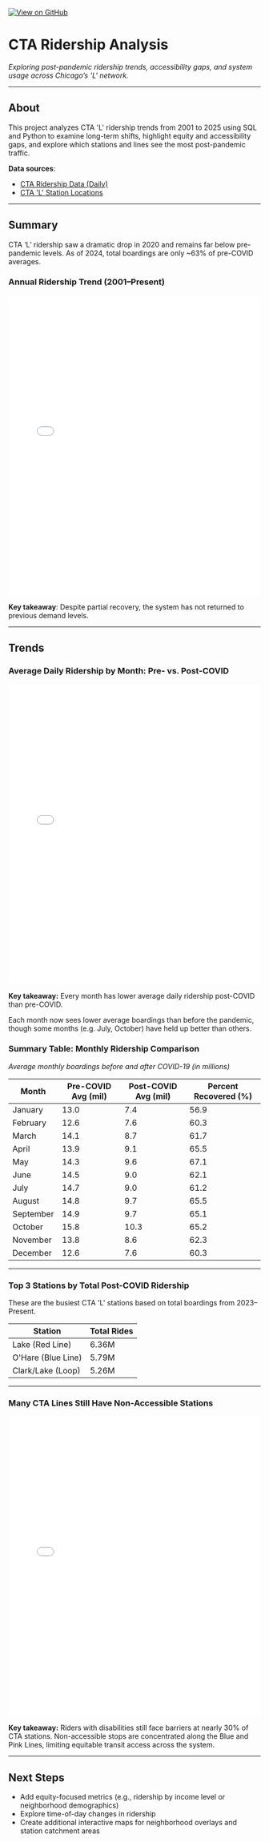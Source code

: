 [![View on GitHub](https://img.shields.io/badge/GitHub-ckucewicz/cta__ridership__analysis-blue?logo=github)](https://github.com/ckucewicz/cta_ridership_analysis)

# CTA Ridership Analysis  
*Exploring post-pandemic ridership trends, accessibility gaps, and system usage across Chicago’s 'L' network.*

---

## About

This project analyzes CTA 'L' ridership trends from 2001 to 2025 using SQL and Python to examine long-term shifts, highlight equity and accessibility gaps, and explore which stations and lines see the most post-pandemic traffic.

**Data sources**:
- [CTA Ridership Data (Daily)](https://data.cityofchicago.org/Transportation/CTA-Ridership-L-Station-Daily-Boarding-Totals/x2n5-8w5q)
- [CTA 'L' Station Locations](https://data.cityofchicago.org/Transportation/CTA-L-System-Station-Locations/k4mn-3j89)

---

## Summary

CTA ‘L’ ridership saw a dramatic drop in 2020 and remains far below pre-pandemic levels. As of 2024, total boardings are only ~63% of pre-COVID averages.

### Annual Ridership Trend (2001–Present)
<iframe src="annual_ridership.html" width="100%" height="600" style="border:none;"></iframe>

**Key takeaway**: Despite partial recovery, the system has not returned to previous demand levels.

---

## Trends

### Average Daily Ridership by Month: Pre- vs. Post-COVID  
<iframe src="figures/monthly_avg_lollipop.html" width="100%" height="600" style="border:none;"></iframe>

**Key takeaway:** Every month has lower average daily ridership post-COVID than pre-COVID.

Each month now sees lower average boardings than before the pandemic, though some months (e.g. July, October) have held up better than others.

### Summary Table: Monthly Ridership Comparison  
_Average monthly boardings before and after COVID-19 (in millions)_

| Month     | Pre-COVID Avg (mil) | Post-COVID Avg (mil) | Percent Recovered (%) |
|-----------|---------------------|----------------------|------------------------|
| January   | 13.0                | 7.4                  | 56.9                   |
| February  | 12.6                | 7.6                  | 60.3                   |
| March     | 14.1                | 8.7                  | 61.7                   |
| April     | 13.9                | 9.1                  | 65.5                   |
| May       | 14.3                | 9.6                  | 67.1                   |
| June      | 14.5                | 9.0                  | 62.1                   |
| July      | 14.7                | 9.0                  | 61.2                   |
| August    | 14.8                | 9.7                  | 65.5                   |
| September | 14.9                | 9.7                  | 65.1                   |
| October   | 15.8                | 10.3                 | 65.2                   |
| November  | 13.8                | 8.6                  | 62.3                   |
| December  | 12.6                | 7.6                  | 60.3                   |

---

### Top 3 Stations by Total Post-COVID Ridership  
These are the busiest CTA 'L' stations based on total boardings from 2023–Present.

| Station               | Total Rides |
|-----------------------|-------------|
| Lake (Red Line)       | 6.36M       |
| O'Hare (Blue Line)    | 5.79M       |
| Clark/Lake (Loop)     | 5.26M       |

---

### Many CTA Lines Still Have Non-Accessible Stations  
<iframe src="figures/ada_access_map.html" width="100%" height="600" style="border:none;"></iframe>

**Key takeaway:** Riders with disabilities still face barriers at nearly 30% of CTA stations. Non-accessible stops are concentrated along the Blue and Pink Lines, limiting equitable transit access across the system.

---

## Next Steps
- Add equity-focused metrics (e.g., ridership by income level or neighborhood demographics)
- Explore time-of-day changes in ridership
- Create additional interactive maps for neighborhood overlays and station catchment areas
